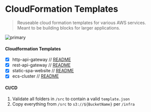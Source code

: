 # CloudFormation Templates

> Reuseable cloud formation templates for various AWS services.  Meant to be building blocks for larger applications.

![primary](https://github.com/jcuffney/cf-templates/actions/workflows/primary.yml/badge.svg)

#### Cloudformation Templates

- [x] http-api-gateway // [README](src/http-api-gateway/README.md)
- [x] rest-api-gateway // [README](src/rest-api-gateway/README.md)
- [x] static-spa-website // [README](src/static-spa-website/README.md)
- [x] ecs-cluster // [README](src/ecs-cluster/README.md)
 
#### CI/CD

1. Validate all folders in `/src` to contain a valid `template.json`
2. Copy everything from `/src` to `s3://${BucketName}` per `/infra`
